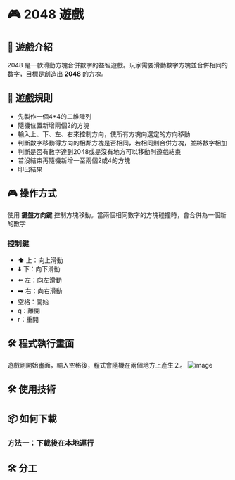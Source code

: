 # 🎮 2048 遊戲

## 🧩 遊戲介紹

2048 是一款滑動方塊合併數字的益智遊戲。玩家需要滑動數字方塊並合併相同的數字，目標是創造出 **2048** 的方塊。

## 🚀 遊戲規則

- 先製作一個4*4的二維陣列  
- 隨機位置新增兩個2的方塊
- 輸入上、下、左、右來控制方向，使所有方塊向選定的方向移動
- 判斷數字移動得方向的相鄰方塊是否相同，若相同則合併方塊，並將數字相加
- 判斷是否有數字達到2048或是沒有地方可以移動則遊戲結束
- 若沒結束再隨機新增一至兩個2或4的方塊
- 印出結果


## 🎮 操作方式

使用 **鍵盤方向鍵** 控制方塊移動。當兩個相同數字的方塊碰撞時，會合併為一個新的數字
### 控制鍵

- ⬆️ 上：向上滑動
- ⬇️ 下：向下滑動
- ⬅️ 左：向左滑動
- ➡️ 右：向右滑動
- 空格：開始
- q：離開
- r：重開

## 🛠️ 程式執行畫面
遊戲剛開始畫面，輸入空格後，程式會隨機在兩個地方上產生２。
![image](https://github.com/user-attachments/assets/d050018d-c535-4317-b79b-52f55b788578)


## 🛠️ 使用技術
## 📦 如何下載

### 方法一：下載後在本地運行
## 🛠️ 分工
